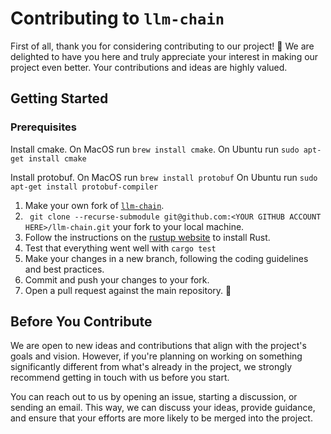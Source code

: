 # Contributing to `llm-chain`

First of all, thank you for considering contributing to our project! 🎉 We are delighted to have you here and truly appreciate your interest in making our project even better. Your contributions and ideas are highly valued.

## Getting Started
### Prerequisites
Install cmake.
On MacOS run `brew install cmake`.
On Ubuntu run `sudo apt-get install cmake` 

Install protobuf.
On MacOS run `brew install protobuf`
On Ubuntu run `sudo apt-get install protobuf-compiler`

1. Make your own fork of [`llm-chain`](https://github.com/sobelio/llm-chain).
2. ` git clone --recurse-submodule git@github.com:<YOUR GITHUB ACCOUNT HERE>/llm-chain.git` your fork to your local machine.
3. Follow the instructions on the [rustup website](https://rustup.rs/) to install Rust.
4. Test that everything went well with `cargo test`
5. Make your changes in a new branch, following the coding guidelines and best practices.
6. Commit and push your changes to your fork.
7. Open a pull request against the main repository. 🚀

## Before You Contribute

We are open to new ideas and contributions that align with the project's goals and vision. However, if you're planning on working on something significantly different from what's already in the project, we strongly recommend getting in touch with us before you start.

You can reach out to us by opening an issue, starting a discussion, or sending an email. This way, we can discuss your ideas, provide guidance, and ensure that your efforts are more likely to be merged into the project.
